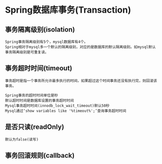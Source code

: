 # Spring数据库事务(Transaction)

## 事务隔离级别(isolation)
    Spring事务隔离级别有5个，mysql数据库有4个。
    Spring相对于mysql多一个默认的隔离级别，对应的是数据库的默认隔离级别。如mysql默认事务隔离级别是可重复读。

## 事务超时时间(timeout)
    事务超时是指一个事务所允许最多执行的时间，如果超过这个时间事务还没有执行完，则回滚该事务。

    Spring事务的超时时间单位是秒
    默认超时时间是数据库设置的事务超时时间
    Mysql事务超时时间(innodb_lock_wait_timeout)默认50秒
    Mysql通过‘show variables like '%timeout%';’查询事务超时时间

## 是否只读(readOnly)
    默认为false(读写)

## 事务回滚规则(callback)
